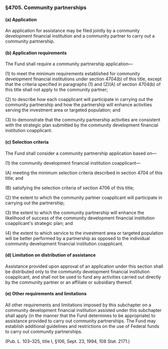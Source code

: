 ### §4705. Community partnerships ###

#### (a) Application ####

An application for assistance may be filed jointly by a community development financial institution and a community partner to carry out a community partnership.

#### (b) Application requirements ####

The Fund shall require a community partnership application—

(1) to meet the minimum requirements established for community development financial institutions under section 4704(b) of this title, except that the criteria specified in paragraphs (1) and (2)(A) of section 4704(b) of this title shall not apply to the community partner;

(2) to describe how each coapplicant will participate in carrying out the community partnership and how the partnership will enhance activities serving the investment area or targeted population; and

(3) to demonstrate that the community partnership activities are consistent with the strategic plan submitted by the community development financial institution coapplicant.

#### (c) Selection criteria ####

The Fund shall consider a community partnership application based on—

(1) the community development financial institution coapplicant—

(A) meeting the minimum selection criteria described in section 4704 of this title; and

(B) satisfying the selection criteria of section 4706 of this title;

(2) the extent to which the community partner coapplicant will participate in carrying out the partnership;

(3) the extent to which the community partnership will enhance the likelihood of success of the community development financial institution coapplicant's strategic plan; and

(4) the extent to which service to the investment area or targeted population will be better performed by a partnership as opposed to the individual community development financial institution coapplicant.

#### (d) Limitation on distribution of assistance ####

Assistance provided upon approval of an application under this section shall be distributed only to the community development financial institution coapplicant, and shall not be used to fund any activities carried out directly by the community partner or an affiliate or subsidiary thereof.

#### (e) Other requirements and limitations ####

All other requirements and limitations imposed by this subchapter on a community development financial institution assisted under this subchapter shall apply (in the manner that the Fund determines to be appropriate) to assistance provided to carry out community partnerships. The Fund may establish additional guidelines and restrictions on the use of Federal funds to carry out community partnerships.

(Pub. L. 103–325, title I, §106, Sept. 23, 1994, 108 Stat. 2171.)